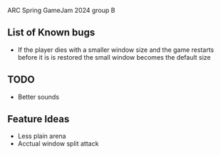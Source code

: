 ARC Spring GameJam 2024 group B



## List of Known bugs

- If the player dies with a smaller window size and the game restarts before it is is restored the small window becomes the default size

## TODO

- Better sounds

## Feature Ideas

- Less plain arena
- Acctual window split attack

